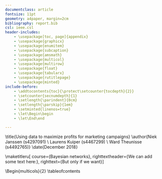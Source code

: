 ```yaml
---
documentclass: article
fontsize: 11pt
geometry: a4paper, margin=2cm
bibliography: report.bib
csl: ieee.csl
header-includes:
    - \usepackage[toc, page]{appendix}
    - \usepackage{graphicx}
    - \usepackage{enumitem}
    - \usepackage{subcaption}
    - \usepackage{amsmath}
    - \usepackage{multicol}
    - \usepackage{multirow}
    - \usepackage{float}
    - \usepackage{tabularx}
    - \usepackage{rutitlepage}
    - \usepackage{minted}
include-before:
    - \addtocontents{toc}{\protect\setcounter{tocdepth}{2}}
    - \setcounter{secnumdepth}{1}
    - \setlength{\parindent}{0cm}
    - \setlength{\parskip}{1em}
    - \setminted{linenos=true}
    - \let\Begin\begin
    - \let\End\end

---
```


\title{Using data to maximize profits for marketing campaigns}
\author{Niek Janssen (s4297091) \\ Laurens Kuiper (s4467299) \\ Ward Theunisse (s4492765)}
\date{December 2018}

\maketitleru[   course={Bayesian networks},
                righttextheader={We can add some text here:},
                righttext={But only if we want}]

\Begin{multicols}{2}
\tableofcontents

